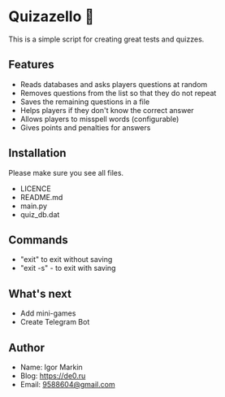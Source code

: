 # Quizazello 🤯
This is a simple script for creating great tests and quizzes.

## Features
- Reads databases and asks players questions at random
- Removes questions from the list so that they do not repeat
- Saves the remaining questions in a file
- Helps players if they don't know the correct answer
- Allows players to misspell words (configurable)
- Gives points and penalties for answers

## Installation
Please make sure you see all files.
- LICENCE
- README.md
- main.py
- quiz_db.dat

## Commands
- "exit" to exit without saving
- "exit -s" - to exit with saving

## What's next
- Add mini-games
- Create Telegram Bot

## Author
- Name: Igor Markin
- Blog: https://de0.ru
- Email: 9588604@gmail.com